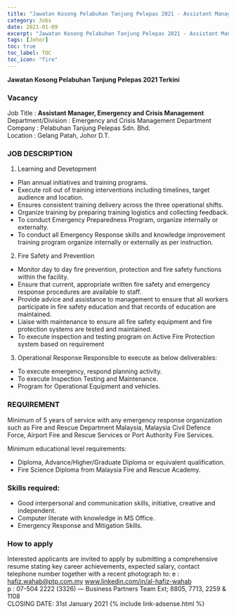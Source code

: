 ```yaml
---
title: "Jawatan Kosong Pelabuhan Tanjung Pelepas 2021 - Assistant Manager, Emergency and Crisis Management" 
category: Jobs 
date: 2021-01-09
excerpt: "Jawatan Kosong Pelabuhan Tanjung Pelepas 2021 - Assistant Manager, Emergency and Crisis Management" 
tags: [Johor] 
toc: true 
toc_label: TOC 
toc_icon: "fire" 
--- 
```


**Jawatan Kosong Pelabuhan Tanjung Pelepas 2021 Terkini**

### Vacancy
Job Title : **Assistant Manager, Emergency and Crisis Management**<br/>
Department/Division : Emergency and Crisis Management Department<br/>
Company : Pelabuhan Tanjung Pelepas Sdn. Bhd.<br/>
Location : Gelang Patah, Johor D.T.<br/>

### JOB DESCRIPTION
1. Learning and Devetopment
- Plan annual initiatives and training programs.
- Execute roll out of training interventions including timelines, target audience and location.
- Ensures consistent training delivery across the three operational shifts.
- Organize training by preparing training logistics and collecting feedback.
- To conduct Emergency Preparedness Program, organize internally or externalty.
- To conduct all Emergency Response skills and knowledge improvement training program organize internally
or externally as per instruction.

2. Fire Safety and Prevention
- Monitor day to day fire prevention, protection and fire safety functions within the facility.
- Ensure that current, appropriate written fire safety and emergency response procedures are available to
staff.
- Provide advice and assistance to management to ensure that all workers participate in fire safety education
and that records of education are maintained.
- Liaise with maintenance to ensure all fire safety equipment and fire protection systems are tested and
maintained.
- To execute inspection and testing program on Active Fire Protection system based on requirement

3. Operational Response
Responsible to execute as below deliverables:
-  To execute emergency, respond planning activity.
-  To execute Inspection Testing and Maintenance.
-  Program for Operational Equipment and vehicles.

### REQUIREMENT
Minimum of 5 years of service with any emergency response organization such as Fire and Rescue Department
Malaysia, Malaysia Civil Defence Force, Airport Fire and Rescue Services or Port Authority Fire Services.

Minimum educational level requirements:
- Diploma, Advance/Higher/Graduate Diploma or equivalent qualification.
- Fire Science Diploma from Malaysia Fire and Rescue Academy.

### Skills required:
- Good interpersonal and communication skills, initiative, creative and independent.
- Computer literate with knowledge in MS Office.
- Emergency Response and Mitigation Skills.

### How to apply
Interested applicants are invited to apply by submitting a comprehensive resume stating key career
achievements, expected salary, contact telephone number together with a recent photograph to:
e : hafiz.wahab@ptp.com.my www.linkedin.com/in/al-hafiz-wahab <br/>
p : 07-504 2222 (3326) — Business Partners Team Ext; 8805, 7713, 2259 & 1108<br/>
CLOSING DATE: 31st January 2021
{% include link-adsense.html %} 